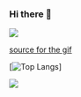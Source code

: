 ### Hi there 👋

![](https://media.giphy.com/media/Vbtc9VG51NtzT1Qnv1/giphy.gif)

[source for the gif](https://giphy.com/gifs/Friends-friends-tv-episode-219-Vbtc9VG51NtzT1Qnv1)

[![Top Langs](https://github-readme-stats.vercel.app/api/top-langs/?username=ArAm&layout=compact)]

![](https://komarev.com/ghpvc/?username=ArAmM7)

<!--
**ArAmM7/ArAmM7** is a ✨ _special_ ✨ repository because its `README.md` (this file) appears on your GitHub profile.

Here are some ideas to get you started:

- 🔭 I’m currently working on ...
- 🌱 I’m currently learning ...
- 👯 I’m looking to collaborate on ...
- 🤔 I’m looking for help with ...
- 💬 Ask me about ...
- 📫 How to reach me: ...
- 😄 Pronouns: ...
- ⚡ Fun fact: ...
-->
